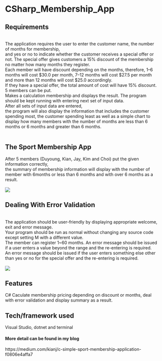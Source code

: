 # CSharp_Membership_App

<h2>Requirements</h2></br>
The application requires the user to enter the customer name, the number of months for membership,</br>and yes or no to indicate whether the customer receives a special offer or not. The special offer gives customers a 15% discount of the membership no matter how many months they register.</br>
Each member will have discount depending on the months, therefore, 1–6 months will cost $30.0 per month, 7–12 months will cost $27.5 per month and more than 12 months will cost $25.0 accordingly.</br>
If they have a special offer, the total amount of cost will have 15% discount.</br>
5 members can be put.</br>
Makes a calculation membership and displays the result. The program should be kept running with entering next set of input data.</br>
After all sets of input data are entered,</br> the program will also display the information that includes the customer spending most, the customer spending least as well as a simple chart to display how many members with the number of months are less than 6 months or 6 months and greater than 6 months.</br>
</br>
<h2>The Sport Membership App</h2>
After 5 members (Duyoung, Kian, Jay, Kim and Choi) put the given information correctly, </br>the summary of membership information will display with the number of member with 6months or less than 6 months and with over 6 months as a result.</br></br>
<img src="https://miro.medium.com/max/440/1*3GOkPuowXcu_EbeclBNEfg.png"/>

</br>
<h2>Dealing With Error Validation</h2></br>
The application should be user-friendly by displaying appropriate welcome, exit and error message. </br>Your program should be run as normal without changing any source code except setting M with a different value.</br>
The member can register 1~60 months. An error message should be issued if a user enters a value beyond the range and the re-entering is required.</br>
An error message should be issued if the user enters something else other than yes or no for the special offer and the re-entering is required.</br>
</br>
<img src="https://miro.medium.com/max/444/1*kxfvKyWq9gBgCKzjXXkIuA.png"/>
</br>

<h2>Features </h2>
C# 
Caculate membership pricing depending on discount or months, deal with error validation and display summary as a result.
<h2>Tech/framework used</h2>
Visual Studio, dotnet and terminal

<h4>More detail can be found in my blog</h4>
https://medium.com/kianj/c-simple-sport-membership-application-f0806e4affa7
